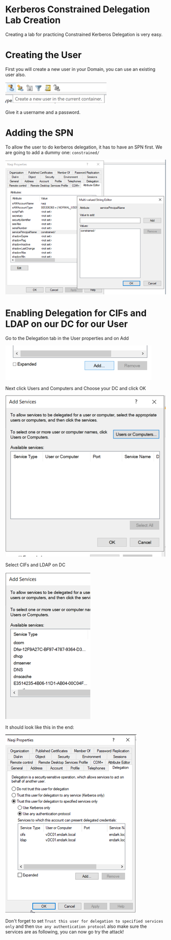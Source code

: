 # Kerberos Constrained Delegation Lab Creation

Creating a lab for practicing Constrained Kerberos Delegation is very easy.

# Creating the User

First you will create a new user in your Domain, you can use an existing user also.

![Kerberos%20Constrained%20Delegation%20Lab%20Creation/Untitled.png](Kerberos%20Constrained%20Delegation%20Lab%20Creation/Untitled.png)

Give it a username and a password.

# Adding the SPN

To allow the user to do kerberos delegation, it has to have an SPN first. We are going to add a dummy one: `constrained/` 

![Kerberos%20Constrained%20Delegation%20Lab%20Creation/Untitled%201.png](Kerberos%20Constrained%20Delegation%20Lab%20Creation/Untitled%201.png)

# Enabling Delegation for CIFs and LDAP on our DC for our User

Go to the Delegation tab in the User properties and on Add

![Kerberos%20Constrained%20Delegation%20Lab%20Creation/Untitled%202.png](Kerberos%20Constrained%20Delegation%20Lab%20Creation/Untitled%202.png)

Next click Users and Computers and Choose your DC and click OK

![Kerberos%20Constrained%20Delegation%20Lab%20Creation/Untitled%203.png](Kerberos%20Constrained%20Delegation%20Lab%20Creation/Untitled%203.png)

Select CIFs and LDAP on DC

![Kerberos%20Constrained%20Delegation%20Lab%20Creation/Untitled%204.png](Kerberos%20Constrained%20Delegation%20Lab%20Creation/Untitled%204.png)

It should look like this in the end:

![Kerberos%20Constrained%20Delegation%20Lab%20Creation/Untitled%205.png](Kerberos%20Constrained%20Delegation%20Lab%20Creation/Untitled%205.png)

Don't forget to set `Trust this user for delegation to specified services only` and then `Use any authentication protocol` also make sure the services are as following, you can now go try the attack!